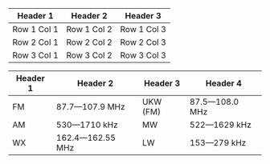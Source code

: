 | Header 1 | Header 2 | Header 3 |
|----------|----------|----------|
| Row 1 Col 1 | Row 1 Col 2 | Row 1 Col 3 |
| Row 2 Col 1 | Row 2 Col 2 | Row 2 Col 3 |
| Row 3 Col 1 | Row 3 Col 2 | Row 3 Col 3 |

| Header 1 | Header 2 | Header 3 | Header 4 |
|----------|----------|----------| ----------|
| FM | 87.7—107.9 MHz | UKW (FM) | 87.5—108.0 MHz |
| AM | 530—1710 kHz | MW | 522—1629 kHz |
| WX | 162.4—162.55 MHz | LW | 153—279 kHz |
